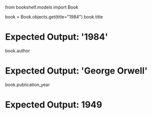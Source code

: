 from bookshelf.models import Book

book = Book.objects.get(title="1984")
book.title
# Expected Output: '1984'

book.author
# Expected Output: 'George Orwell'

book.publication_year
# Expected Output: 1949
